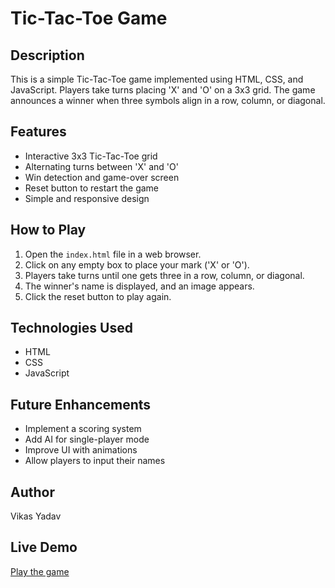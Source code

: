 # Tic-Tac-Toe Game

## Description
This is a simple Tic-Tac-Toe game implemented using HTML, CSS, and JavaScript. Players take turns placing 'X' and 'O' on a 3x3 grid. The game announces a winner when three symbols align in a row, column, or diagonal.

## Features
- Interactive 3x3 Tic-Tac-Toe grid
- Alternating turns between 'X' and 'O'
- Win detection and game-over screen
- Reset button to restart the game
- Simple and responsive design

## How to Play
1. Open the `index.html` file in a web browser.
2. Click on any empty box to place your mark ('X' or 'O').
3. Players take turns until one gets three in a row, column, or diagonal.
4. The winner's name is displayed, and an image appears.
5. Click the reset button to play again.

## Technologies Used
- HTML
- CSS
- JavaScript

## Future Enhancements
- Implement a scoring system
- Add AI for single-player mode
- Improve UI with animations
- Allow players to input their names

## Author
Vikas Yadav

## Live Demo
[Play the game]()

